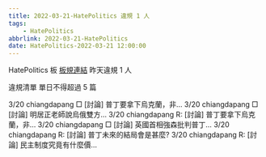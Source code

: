 ```yaml
---
title: 2022-03-21-HatePolitics 違規 1 人
tags:
    - HatePolitics
abbrlink: 2022-03-21-HatePolitics
date: HatePolitics-2022-03-21 12:00:00
---
```

HatePolitics 板 [板規連結](https://www.ptt.cc/bbs/HatePolitics/M.1617115262.A.D60.html)
昨天違規 1 人
<!-- more -->

違規清單
單日不得超過 5 篇

3/20 chiangdapang □ [討論] 普丁要拿下烏克蘭，非…
3/20 chiangdapang □ [討論] 明居正老師說烏俄雙方…
3/20 chiangdapang R: [討論] 普丁要拿下烏克蘭，非…
3/20 chiangdapang □ [討論] 英國首相強森批判普丁…
3/20 chiangdapang R: [討論] 普丁未來的結局會是甚麼?
3/20 chiangdapang R: [討論] 民主制度究竟有什麼價…